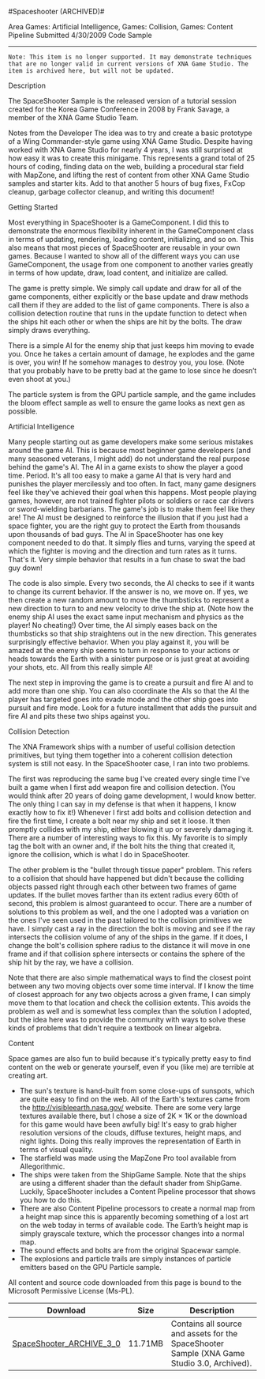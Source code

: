 #Spaceshooter (ARCHIVED)#

Area
Games: Artificial Intelligence, Games: Collision, Games: Content Pipeline
Submitted
4/30/2009
Code Sample

---

    Note: This item is no longer supported. It may demonstrate techniques that are no longer valid in current versions of XNA Game Studio. The item is archived here, but will not be updated.

Description

The SpaceShooter Sample is the released version of a tutorial session created for the Korea Game Conference in 2008 by Frank Savage, a member of the XNA Game Studio Team.

Notes from the Developer
The idea was to try and create a basic prototype of a Wing Commander-style game using XNA Game Studio. Despite having worked with XNA Game Studio for nearly 4 years, I was still surprised at how easy it was to create this minigame. This represents a grand total of 25 hours of coding, finding data on the web, building a procedural star field with MapZone, and lifting the rest of content from other XNA Game Studio samples and starter kits. Add to that another 5 hours of bug fixes, FxCop cleanup, garbage collector cleanup, and writing this document!


Getting Started

Most everything in SpaceShooter is a GameComponent. I did this to demonstrate the enormous flexibility inherent in the GameComponent class in terms of updating, rendering, loading content, initializing, and so on. This also means that most pieces of SpaceShooter are reusable in your own games. Because I wanted to show all of the different ways you can use GameComponent, the usage from one component to another varies greatly in terms of how update, draw, load content, and initialize are called.

The game is pretty simple. We simply call update and draw for all of the game components, either explicitly or the base update and draw methods call them if they are added to the list of game components. There is also a collision detection routine that runs in the update function to detect when the ships hit each other or when the ships are hit by the bolts. The draw simply draws everything.

There is a simple AI for the enemy ship that just keeps him moving to evade you. Once he takes a certain amount of damage, he explodes and the game is over, you win! If he somehow manages to destroy you, you lose. (Note that you probably have to be pretty bad at the game to lose since he doesn’t even shoot at you.)

The particle system is from the GPU particle sample, and the game includes the bloom effect sample as well to ensure the game looks as next gen as possible.

Artificial Intelligence

Many people starting out as game developers make some serious mistakes around the game AI. This is because most beginner game developers (and many seasoned veterans, I might add) do not understand the real purpose behind the game's AI. The AI in a game exists to show the player a good time. Period. It's all too easy to make a game AI that is very hard and punishes the player mercilessly and too often. In fact, many game designers feel like they've achieved their goal when this happens. Most people playing games, however, are not trained fighter pilots or soldiers or race car drivers or sword-wielding barbarians. The game's job is to make them feel like they are! The AI must be designed to reinforce the illusion that if you just had a space fighter, you are the right guy to protect the Earth from thousands upon thousands of bad guys. The AI in SpaceShooter has one key component needed to do that. It simply flies and turns, varying the speed at which the fighter is moving and the direction and turn rates as it turns. That's it. Very simple behavior that results in a fun chase to swat the bad guy down!

The code is also simple. Every two seconds, the AI checks to see if it wants to change its current behavior. If the answer is no, we move on. If yes, we then create a new random amount to move the thumbsticks to represent a new direction to turn to and new velocity to drive the ship at. (Note how the enemy ship AI uses the exact same input mechanism and physics as the player! No cheating!) Over time, the AI simply eases back on the thumbsticks so that ship straightens out in the new direction. This generates surprisingly effective behavior. When you play against it, you will be amazed at the enemy ship seems to turn in response to your actions or heads towards the Earth with a sinister purpose or is just great at avoiding your shots, etc. All from this really simple AI!

The next step in improving the game is to create a pursuit and fire AI and to add more than one ship. You can also coordinate the AIs so that the AI the player has targeted goes into evade mode and the other ship goes into pursuit and fire mode. Look for a future installment that adds the pursuit and fire AI and pits these two ships against you.


Collision Detection

The XNA Framework ships with a number of useful collision detection primitives, but tying them together into a coherent collision detection system is still not easy. In the SpaceShooter case, I ran into two problems.

The first was reproducing the same bug I've created every single time I've built a game when I first add weapon fire and collision detection. (You would think after 20 years of doing game development, I would know better. The only thing I can say in my defense is that when it happens, I know exactly how to fix it!) Whenever I first add bolts and collision detection and fire the first time, I create a bolt near my ship and set it loose. It then promptly collides with my ship, either blowing it up or severely damaging it. There are a number of interesting ways to fix this. My favorite is to simply tag the bolt with an owner and, if the bolt hits the thing that created it, ignore the collision, which is what I do in SpaceShooter.

The other problem is the "bullet through tissue paper" problem. This refers to a collision that should have happened but didn't because the colliding objects passed right through each other between two frames of game updates. If the bullet moves farther than its extent radius every 60th of second, this problem is almost guaranteed to occur. There are a number of solutions to this problem as well, and the one I adopted was a variation on the ones I've seen used in the past tailored to the collision primitives we have. I simply cast a ray in the direction the bolt is moving and see if the ray intersects the collision volume of any of the ships in the game. If it does, I change the bolt's collision sphere radius to the distance it will move in one frame and if that collision sphere intersects or contains the sphere of the ship hit by the ray, we have a collision.

Note that there are also simple mathematical ways to find the closest point between any two moving objects over some time interval. If I know the time of closest approach for any two objects across a given frame, I can simply move them to that location and check the collision extents. This avoids the problem as well and is somewhat less complex than the solution I adopted, but the idea here was to provide the community with ways to solve these kinds of problems that didn't require a textbook on linear algebra.


Content

Space games are also fun to build because it's typically pretty easy to find content on the web or generate yourself, even if you (like me) are terrible at creating art.

* The sun's texture is hand-built from some close-ups of sunspots, which are quite easy to find on the web. All of the Earth's textures came from the http://visibleearth.nasa.gov/ website. There are some very large textures available there, but I chose a size of 2K × 1K or the download for this game would have been awfully big! It's easy to grab higher resolution versions of the clouds, diffuse textures, height maps, and night lights. Doing this really improves the representation of Earth in terms of visual quality.
* The starfield was made using the MapZone Pro tool available from Allegorithmic.
* The ships were taken from the ShipGame Sample. Note that the ships are using a different shader than the default shader from ShipGame. Luckily, SpaceShooter includes a Content Pipeline processor that shows you how to do this.
* There are also Content Pipeline processors to create a normal map from a height map since this is apparently becoming something of a lost art on the web today in terms of available code. The Earth’s height map is simply grayscale texture, which the processor changes into a normal map.
* The sound effects and bolts are from the original Spacewar sample.
* The explosions and particle trails are simply instances of particle emitters based on the GPU Particle sample.




All content and source code downloaded from this page is bound to the Microsoft Permissive License (Ms-PL).

Download | Size | Description
---|---|---|
[SpaceShooter_ARCHIVE_3_0](https://github.com/simondarksidej/XNAGameStudio/tree/master/Samples/SpaceShooter_ARCHIVE_3_0) | 11.71MB | Contains all source and assets for the SpaceShooter Sample (XNA Game Studio 3.0, Archived). 